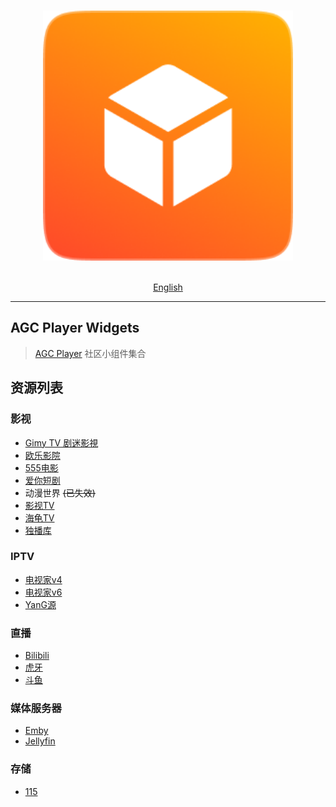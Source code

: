 <p align="center">
  <br>
  <img width="400" src="./logo.png" alt="logo of agc player widgets repository">
  <br>
  <br>
</p>

<p align="center">
  <a href="./README.en.md">English</a>
</p>

---

## AGC Player Widgets

> [AGC Player](https://agcplayer.com) 社区小组件集合

## 资源列表

### 影视

- [Gimy TV 剧迷影視](https://github.com/zoroyyoo/agcplayer-widgets/raw/refs/heads/main/widgets/video-gimy.zip)
- [欧乐影院](https://github.com/zoroyyoo/agcplayer-widgets/raw/refs/heads/main/widgets/video-olevod.zip)
- [555电影](https://github.com/zoroyyoo/agcplayer-widgets/raw/refs/heads/main/widgets/video-555dy.zip)
- [爱你短剧](https://github.com/zoroyyoo/agcplayer-widgets/raw/refs/heads/main/widgets/video-ainidj.zip)
- 动漫世界 ~~(已失效)~~
- [影视TV](https://github.com/zoroyyoo/agcplayer-widgets/raw/refs/heads/main/widgets/video-yingshitv.zip)
- [海龟TV](https://github.com/zoroyyoo/agcplayer-widgets/raw/refs/heads/main/widgets/video-haiguitv.zip)
- [独播库](https://github.com/zoroyyoo/agcplayer-widgets/raw/refs/heads/main/widgets/video-duboku.zip)

### IPTV

- [电视家v4](https://github.com/zoroyyoo/agcplayer-widgets/raw/refs/heads/main/widgets/iptv-tvboxv4.zip)
- [电视家v6](https://github.com/zoroyyoo/agcplayer-widgets/raw/refs/heads/main/widgets/iptv-tvboxv6.zip)
- [YanG源](https://github.com/zoroyyoo/agcplayer-widgets/raw/refs/heads/main/widgets/iptv-YanG.zip)

### 直播

- [Bilibili](https://github.com/zoroyyoo/agcplayer-widgets/raw/refs/heads/main/widgets/live-bilibili.zip)
- [虎牙](https://github.com/zoroyyoo/agcplayer-widgets/raw/refs/heads/main/widgets/live-huya.zip)
- [斗鱼](https://github.com/zoroyyoo/agcplayer-widgets/raw/refs/heads/main/widgets/live-douyu.zip)

### 媒体服务器
- [Emby](https://github.com/zoroyyoo/agcplayer-widgets/raw/refs/heads/main/widgets/server-emby.zip)
- [Jellyfin](https://github.com/zoroyyoo/agcplayer-widgets/raw/refs/heads/main/widgets/server-jellyfin.zip)

### 存储
- [115](https://github.com/zoroyyoo/agcplayer-widgets/raw/refs/heads/main/widgets/storage-115.zip)